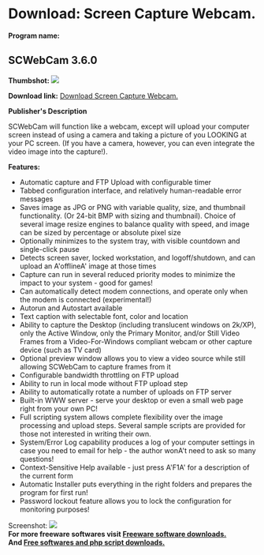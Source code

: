 # Download: Screen Capture Webcam. 

**Program name:**

## SCWebCam 3.6.0

  
**Thumbshot:** ![](http://www.freewarefiles.com/screenshot/scwebcam3_md.gif)   
  
**Download link:** [Download Screen Capture Webcam. ](http://freesoftwares.boysofts.com/SCWebCam_program_32758.html)  
  


**Publisher's Description**  
  


SCWebCam will function like a webcam, except will upload your computer screen instead of using a camera and taking a picture of you LOOKING at your PC screen. (If you have a camera, however, you can even integrate the video image into the capture!). 

**Features:**

  * Automatic capture and FTP Upload with configurable timer 
  * Tabbed configuration interface, and relatively human-readable error messages 
  * Saves image as JPG or PNG with variable quality, size, and thumbnail functionality. (Or 24-bit BMP with sizing and thumbnail). Choice of several image resize engines to balance quality with speed, and image can be sized by percentage or absolute pixel size 
  * Optionally minimizes to the system tray, with visible countdown and single-click pause 
  * Detects screen saver, locked workstation, and logoff/shutdown, and can upload an A'offlineA' image at those times 
  * Capture can run in several reduced priority modes to minimize the impact to your system - good for games! 
  * Can automatically detect modem connections, and operate only when the modem is connected (experimental!) 
  * Autorun and Autostart available 
  * Text caption with selectable font, color and location 
  * Ability to capture the Desktop (including translucent windows on 2k/XP), only the Active Window, only the Primary Monitor, and/or Still Video Frames from a Video-For-Windows compliant webcam or other capture device (such as TV card) 
  * Optional preview window allows you to view a video source while still allowing SCWebCam to capture frames from it 
  * Configurable bandwidth throttling on FTP upload 
  * Ability to run in local mode without FTP upload step 
  * Ability to automatically rotate a number of uploads on FTP server 
  * Built-in WWW server - serve your desktop or even a small web page right from your own PC! 
  * Full scripting system allows complete flexibility over the image processing and upload steps. Several sample scripts are provided for those not interested in writing their own. 
  * System/Error Log capability produces a log of your computer settings in case you need to email for help - the author wonA't need to ask so many questions! 
  * Context-Sensitive Help available - just press A'F1A' for a description of the current form 
  * Automatic Installer puts everything in the right folders and prepares the program for first run! 
  * Password lockout feature allows you to lock the configuration for monitoring purposes! 

  
  
Screenshot: ![](http://www.freewarefiles.com/screenshot/scwebcam3.gif)   
**For more freeware softwares visit [Freeware software downloads.](http://freesoftwares.boysofts.com/)**   
**And [Free softwares and php script downloads.](http://www.boysofts.com/)**
